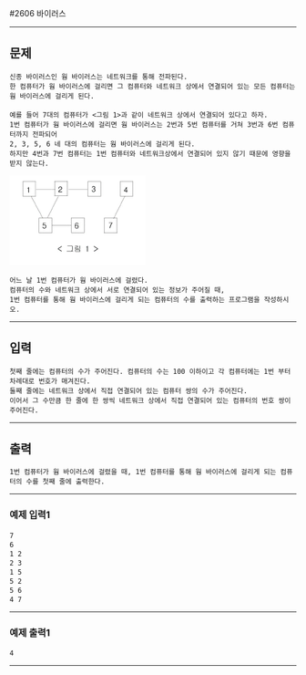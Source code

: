 #2606 바이러스

------------
## 문제

```
신종 바이러스인 웜 바이러스는 네트워크를 통해 전파된다. 
한 컴퓨터가 웜 바이러스에 걸리면 그 컴퓨터와 네트워크 상에서 연결되어 있는 모든 컴퓨터는 웜 바이러스에 걸리게 된다.

예를 들어 7대의 컴퓨터가 <그림 1>과 같이 네트워크 상에서 연결되어 있다고 하자. 
1번 컴퓨터가 웜 바이러스에 걸리면 웜 바이러스는 2번과 5번 컴퓨터를 거쳐 3번과 6번 컴퓨터까지 전파되어 
2, 3, 5, 6 네 대의 컴퓨터는 웜 바이러스에 걸리게 된다. 
하지만 4번과 7번 컴퓨터는 1번 컴퓨터와 네트워크상에서 연결되어 있지 않기 때문에 영향을 받지 않는다.
```
![demo](zmMEZZ8ioN6rhCdHmcIT4a7.png)
```
어느 날 1번 컴퓨터가 웜 바이러스에 걸렸다. 
컴퓨터의 수와 네트워크 상에서 서로 연결되어 있는 정보가 주어질 때, 
1번 컴퓨터를 통해 웜 바이러스에 걸리게 되는 컴퓨터의 수를 출력하는 프로그램을 작성하시오.
```
------------
## 입력
```
첫째 줄에는 컴퓨터의 수가 주어진다. 컴퓨터의 수는 100 이하이고 각 컴퓨터에는 1번 부터 차례대로 번호가 매겨진다. 
둘째 줄에는 네트워크 상에서 직접 연결되어 있는 컴퓨터 쌍의 수가 주어진다. 
이어서 그 수만큼 한 줄에 한 쌍씩 네트워크 상에서 직접 연결되어 있는 컴퓨터의 번호 쌍이 주어진다.
```
------------
## 출력
```
1번 컴퓨터가 웜 바이러스에 걸렸을 때, 1번 컴퓨터를 통해 웜 바이러스에 걸리게 되는 컴퓨터의 수를 첫째 줄에 출력한다.
```
----------
### 예제 입력1

```
7
6
1 2
2 3
1 5
5 2
5 6
4 7
```
-------
### 예제 출력1
```
4
```
-----
